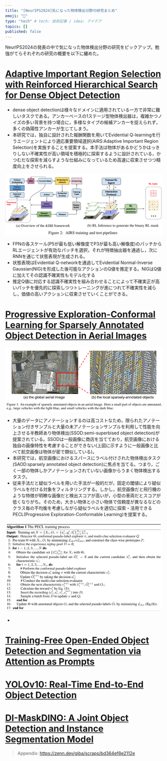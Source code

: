 ```yaml
---
title: "[NeurIPS2024]気になった物体検出分野の研究まとめ"
emoji: "🙆"
type: "tech" # tech: 技術記事 / idea: アイデア
topics: []
published: false
---
```


NeurIPS2024の発表の中で気になった物体検出分野の研究をピックアップ。勉強がてらそれぞれの研究の概要を以下に纏めた。

# [Adaptive Important Region Selection with Reinforced Hierarchical Search for Dense Object Detection](https://neurips.cc/virtual/2024/poster/94227)
- dense object detectionは様々なドメインに適用されている一方で非常に難しいタスクである。アンカーベースの1ステージ型物体検出器は，複雑かつノイズの多い背景を持つ場合に，多様なタイプの候補アンカーを捉えられず，多くの偽陽性アンカーが生じてしまう。
- 本研究では，独自に設計された報酬関数を用いてEvidential Q-learningを行うエージェントにより適応重要領域選択(AIRS:Adaptive Important Region Selection)を実施することを提案する。本手法は物体があるかどうかはっきりしない不確実性が高い領域を積極的に探索するように設計されている，かつむだな探索を減らすような仕組みになっているため高速に収束させつつ精度向上をさせられる。

![](/images/neurips2024-detection/image.png)

- FPNの各スケール(P5が最も低い解像度でP3が最も高い解像度)のパッチからRLエージェントが有効なパッチを選択，それが特徴抽出器を通過し，次にRNNを通じて状態表現が生成される。
- 状態表現はEvidential Q-networkを通過してEvidential Normal-Inverse Gaussian(NIG)を形成した後可能なアクションのQ値を推定する。NIGはQ値に加えてその認識不確実性もモデル化する
- 推定Q値に対応する認識不確実性を組み合わせることによって不確実正が高いパッチを優先的に探索しつつトレーニングが進につれて不確実性を減らし，価値の高いアクションに収束させていくことができる。

# [Progressive Exploration-Conformal Learning for Sparsely Annotated Object Detection in Aerial Images](https://neurips.cc/virtual/2024/poster/95684)

![alt text](image.png)

- 大量のデータにアノテーションするのは高コストなため，限られたアノテーション付きサンプルと大量の未アノテーションサンプルを利用して性能を向上させる半教師あり物体検出(SSOD:semi-superbised object detection)が提案されている。SSODは一般画像に商店を当てており，航空画像における独自の画像特性を考慮することができない(上図に示すように一般画像と比べて航空画像は物体が密で類似している)。
- 本研究では，航空画像におけるスパースにラベル付けされた物体検出タスク(SAOD:sparsely annotated object detection)に焦点を当てる。つまり，ごく一部の物体しかアノテーションされていない画像からうまく物体検出するタスク。
- 従来手法だと疑似ラベルを用いた手法が一般的だが，固定の閾値により疑似ラベルを付ける対象をフィルタリングする。しかし，航空画像だと飛行機のような特徴が明瞭な画像だと検出スコアが高いが，小型の車両だとスコアが低くなりがち。そのため，大きい物体と小さい物体で信頼度が異なるなどのクラス毎の不均衡を考慮しながら疑似ラベルを適切に探索・活用できるPECL(Progressive Exploration-Conformable Learning)を提案する。

![alt text](image-1.png)

- 

# [Training-Free Open-Ended Object Detection and Segmentation via Attention as Prompts](https://neurips.cc/virtual/2024/poster/94761)

# [YOLOv10: Real-Time End-to-End Object Detection](https://neurips.cc/virtual/2024/poster/93301)

# [DI-MaskDINO: A Joint Object Detection and Instance Segmentation Model](https://neurips.cc/virtual/2024/poster/93369)

>Appendix:
>https://zenn.dev/giba/scraps/bd364ef8e2112e